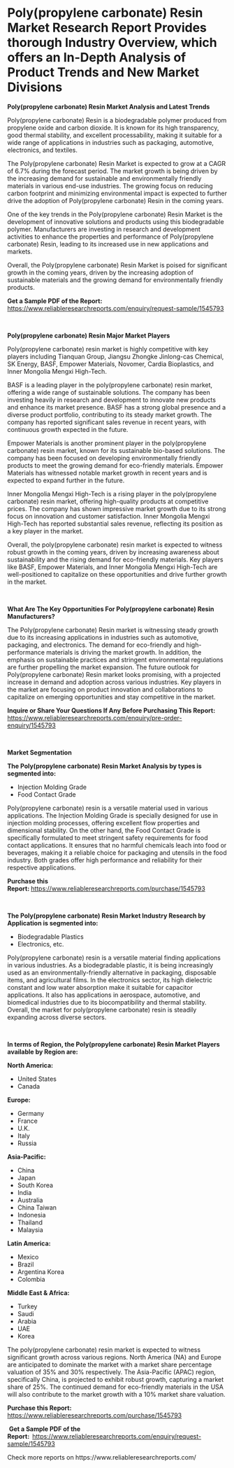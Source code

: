 <p><h1>Poly(propylene carbonate) Resin Market Research Report Provides thorough Industry Overview, which offers an In-Depth Analysis of Product Trends and New Market Divisions</h1></p><p><strong>Poly(propylene carbonate) Resin Market Analysis and Latest Trends</strong></p>
<p><p>Poly(propylene carbonate) Resin is a biodegradable polymer produced from propylene oxide and carbon dioxide. It is known for its high transparency, good thermal stability, and excellent processability, making it suitable for a wide range of applications in industries such as packaging, automotive, electronics, and textiles.</p><p>The Poly(propylene carbonate) Resin Market is expected to grow at a CAGR of 6.7% during the forecast period. The market growth is being driven by the increasing demand for sustainable and environmentally friendly materials in various end-use industries. The growing focus on reducing carbon footprint and minimizing environmental impact is expected to further drive the adoption of Poly(propylene carbonate) Resin in the coming years.</p><p>One of the key trends in the Poly(propylene carbonate) Resin Market is the development of innovative solutions and products using this biodegradable polymer. Manufacturers are investing in research and development activities to enhance the properties and performance of Poly(propylene carbonate) Resin, leading to its increased use in new applications and markets.</p><p>Overall, the Poly(propylene carbonate) Resin Market is poised for significant growth in the coming years, driven by the increasing adoption of sustainable materials and the growing demand for environmentally friendly products.</p></p>
<p><strong>Get a Sample PDF of the Report:&nbsp;</strong> <a href="https://www.reliableresearchreports.com/enquiry/request-sample/1545793">https://www.reliableresearchreports.com/enquiry/request-sample/1545793</a></p>
<p>&nbsp;</p>
<p><strong>Poly(propylene carbonate) Resin Major Market Players</strong></p>
<p><p>Poly(propylene carbonate) resin market is highly competitive with key players including Tianquan Group, Jiangsu Zhongke Jinlong-cas Chemical, SK Energy, BASF, Empower Materials, Novomer, Cardia Bioplastics, and Inner Mongolia Mengxi High-Tech. </p><p>BASF is a leading player in the poly(propylene carbonate) resin market, offering a wide range of sustainable solutions. The company has been investing heavily in research and development to innovate new products and enhance its market presence. BASF has a strong global presence and a diverse product portfolio, contributing to its steady market growth. The company has reported significant sales revenue in recent years, with continuous growth expected in the future.</p><p>Empower Materials is another prominent player in the poly(propylene carbonate) resin market, known for its sustainable bio-based solutions. The company has been focused on developing environmentally friendly products to meet the growing demand for eco-friendly materials. Empower Materials has witnessed notable market growth in recent years and is expected to expand further in the future.</p><p>Inner Mongolia Mengxi High-Tech is a rising player in the poly(propylene carbonate) resin market, offering high-quality products at competitive prices. The company has shown impressive market growth due to its strong focus on innovation and customer satisfaction. Inner Mongolia Mengxi High-Tech has reported substantial sales revenue, reflecting its position as a key player in the market.</p><p>Overall, the poly(propylene carbonate) resin market is expected to witness robust growth in the coming years, driven by increasing awareness about sustainability and the rising demand for eco-friendly materials. Key players like BASF, Empower Materials, and Inner Mongolia Mengxi High-Tech are well-positioned to capitalize on these opportunities and drive further growth in the market.</p></p>
<p>&nbsp;</p>
<p><strong>What Are The Key Opportunities For Poly(propylene carbonate) Resin Manufacturers?</strong></p>
<p><p>The Poly(propylene carbonate) Resin market is witnessing steady growth due to its increasing applications in industries such as automotive, packaging, and electronics. The demand for eco-friendly and high-performance materials is driving the market growth. In addition, the emphasis on sustainable practices and stringent environmental regulations are further propelling the market expansion. The future outlook for Poly(propylene carbonate) Resin market looks promising, with a projected increase in demand and adoption across various industries. Key players in the market are focusing on product innovation and collaborations to capitalize on emerging opportunities and stay competitive in the market.</p></p>
<p><strong>Inquire or Share Your Questions If Any Before Purchasing This Report:</strong> <a href="https://www.reliableresearchreports.com/enquiry/pre-order-enquiry/1545793">https://www.reliableresearchreports.com/enquiry/pre-order-enquiry/1545793</a></p>
<p>&nbsp;</p>
<p><strong>Market Segmentation</strong></p>
<p><strong>The Poly(propylene carbonate) Resin Market Analysis by types is segmented into:</strong></p>
<p><ul><li>Injection Molding Grade</li><li>Food Contact Grade</li></ul></p>
<p><p>Poly(propylene carbonate) resin is a versatile material used in various applications. The Injection Molding Grade is specially designed for use in injection molding processes, offering excellent flow properties and dimensional stability. On the other hand, the Food Contact Grade is specifically formulated to meet stringent safety requirements for food contact applications. It ensures that no harmful chemicals leach into food or beverages, making it a reliable choice for packaging and utensils in the food industry. Both grades offer high performance and reliability for their respective applications.</p></p>
<p><strong>Purchase this Report:&nbsp;</strong><a href="https://www.reliableresearchreports.com/purchase/1545793">https://www.reliableresearchreports.com/purchase/1545793</a></p>
<p>&nbsp;</p>
<p><strong>The Poly(propylene carbonate) Resin Market Industry Research by Application is segmented into:</strong></p>
<p><ul><li>Biodegradable Plastics</li><li>Electronics, etc.</li></ul></p>
<p><p>Poly(propylene carbonate) resin is a versatile material finding applications in various industries. As a biodegradable plastic, it is being increasingly used as an environmentally-friendly alternative in packaging, disposable items, and agricultural films. In the electronics sector, its high dielectric constant and low water absorption make it suitable for capacitor applications. It also has applications in aerospace, automotive, and biomedical industries due to its biocompatibility and thermal stability. Overall, the market for poly(propylene carbonate) resin is steadily expanding across diverse sectors.</p></p>
<p>&nbsp;</p>
<p><strong>In terms of Region, the Poly(propylene carbonate) Resin Market Players available by Region are:</strong></p>
<p>
    <p> <strong> North America: </strong>
        <ul>
            <li>United States</li>
            <li>Canada</li>
        </ul>
        </p> 
    <p> <strong> Europe: </strong>
        <ul>
            <li>Germany</li>
            <li>France</li>
            <li>U.K.</li>
            <li>Italy</li>
            <li>Russia</li>
        </ul>
        </p> 
    <p> <strong> Asia-Pacific: </strong>
        <ul>
            <li>China</li>
            <li>Japan</li>
            <li>South Korea</li>
            <li>India</li>
            <li>Australia</li>
            <li>China Taiwan</li>
            <li>Indonesia</li>
            <li>Thailand</li>
            <li>Malaysia</li>
        </ul>
        </p> 
    <p> <strong> Latin America: </strong>
        <ul>
            <li>Mexico</li>
            <li>Brazil</li>
            <li>Argentina Korea</li>
            <li>Colombia</li>
        </ul>
        </p> 
    <p> <strong> Middle East & Africa: </strong>
        <ul>
            <li>Turkey</li>
            <li>Saudi</li>
            <li>Arabia</li>
            <li>UAE</li>
            <li>Korea</li>
        </ul>
    </p>
    </p>
<p><p>The poly(propylene carbonate) resin market is expected to witness significant growth across various regions. North America (NA) and Europe are anticipated to dominate the market with a market share percentage valuation of 35% and 30% respectively. The Asia-Pacific (APAC) region, specifically China, is projected to exhibit robust growth, capturing a market share of 25%. The continued demand for eco-friendly materials in the USA will also contribute to the market growth with a 10% market share valuation.</p></p>
<p><strong>Purchase this Report: </strong><a href="https://www.reliableresearchreports.com/purchase/1545793">https://www.reliableresearchreports.com/purchase/1545793</a></p>
<p>&nbsp;<strong>Get a Sample PDF of the Report:&nbsp;&nbsp;</strong><a href="https://www.reliableresearchreports.com/enquiry/request-sample/1545793">https://www.reliableresearchreports.com/enquiry/request-sample/1545793</a></p>
<p><strong></strong></p>
<p>Check more reports on https://www.reliableresearchreports.com/</p>